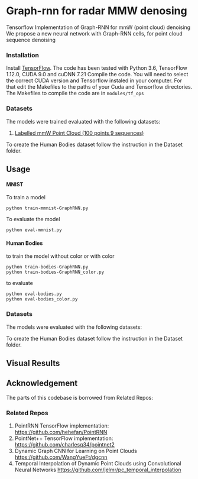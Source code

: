 # Graph-rnn for radar MMW denosing

Tensorflow Implementation of Graph-RNN for mmW (point cloud) denoising
We propose a new neural network with Graph-RNN cells, for point cloud sequence denoising

### Installation

Install <a href="https://www.tensorflow.org/get_started/os_setup" target="_blank">TensorFlow</a>. The code has been tested with Python 3.6, TensorFlow 1.12.0, CUDA 9.0 and cuDNN 7.21
Compile the code. You will need to select the correct CUDA version and Tensorflow instaled in your computer. For that edit the Makefiles to the paths of your Cuda and Tensorflow directories.
The Makefiles to compile the code are in `modules/tf_ops`

### Datasets
The models were trained  evaluated with the following datasets:
1. [Labelled mmW Point Cloud (100 points,9 sequences)](https://drive.google.com/open?id=17RpNwMLDcR5fLr0DJkRxmC5WgFn3RwK_) &emsp; 

To create the Human Bodies dataset follow the instruction in the Dataset folder.

## Usage




#### MNIST
To train a model

    python train-mmnist-GraphRNN.py

To evaluate the model

    python eval-mmnist.py

#### Human Bodies 
to train the model without color or with color

    python train-bodies-GraphRNN.py
    python train-bodies-GraphRNN_color.py

to evaluate

    python eval-bodies.py
    python eval-bodies_color.py

### Datasets
The models were evaluated with the following datasets:

To create the Human Bodies dataset follow the instruction in the Dataset folder.

## Visual Results



## Acknowledgement
The parts of this codebase is borrowed from Related Repos:

### Related Repos
1. PointRNN TensorFlow implementation: https://github.com/hehefan/PointRNN
2. PointNet++ TensorFlow implementation: https://github.com/charlesq34/pointnet2
3. Dynamic Graph CNN for Learning on Point Clouds https://github.com/WangYueFt/dgcnn
4. Temporal Interpolation of Dynamic Point Clouds using Convolutional Neural Networks https://github.com/jelmr/pc_temporal_interpolation


